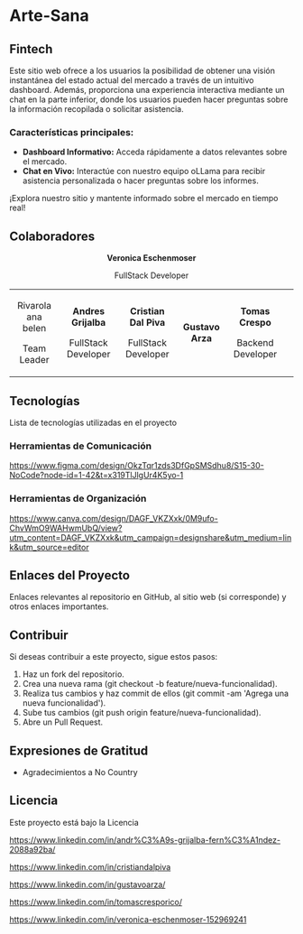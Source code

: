 # Arte-Sana

## Fintech
Este sitio web ofrece a los usuarios la posibilidad de obtener una visión instantánea del estado actual del mercado a través de un intuitivo dashboard. Además, proporciona una experiencia interactiva mediante un chat en la parte inferior, donde los usuarios pueden hacer preguntas sobre la información recopilada o solicitar asistencia.

### **Características principales:**

- **Dashboard Informativo:** Acceda rápidamente a datos relevantes sobre el mercado.
- **Chat en Vivo:** Interactúe con nuestro equipo oLLama para recibir asistencia personalizada o hacer preguntas sobre los informes.

¡Explora nuestro sitio y mantente informado sobre el mercado en tiempo real!

## Colaboradores

<table>
  <tr>
     <td>
      <div align="center">
          <p style="margin-top: 1rem;"><strobg>Rivarola ana belen</strong></p>
          <p>Team Leader</p>
        <a href="https://github.com/AGREGAR-LINK" target="_blank">
        </a>
        <a href="https://www.linkedin.com/in/guillermo-divan" target="_blank">
        </a>
      </div>
    </td>
    <td>
      <div align="center">
          <p style="margin-top: 1rem;"><strong>Andres Grijalba</strong></p>
          <p>FullStack Developer</p>
        <a href="https://www.linkedin.com/in/andr%C3%A9s-grijalba-fern%C3%A1ndez-2088a92ba/" target="_blank">
        </a>
      </div>
    </td>
    <td>
      <div align="center">
          <p style="margin-top: 1rem;"><strong>Cristian Dal Piva</strong></p>
          <p>FullStack Developer</p>
        <a href="https://www.linkedin.com/in/cristiandalpiva" target="_blank">
        </a>
      </div>
    </td>
    <td>
      <div align="center">
          <p style="margin-top: 1rem;"><strong>Gustavo Arza</strong></p>
        <a href="https://www.linkedin.com/in/gustavoarza/" target="_blank">
        </a>
      </div>
    </td>
    <td>
      <div align="center">
          <p style="margin-top: 1rem;"><strong>Tomas Crespo</strong></p>
          <p>Backend Developer</p>
        <a href="https://www.linkedin.com/in/tomascresporico/" target="_blank">
        </a>
      </div>
    </td>
      <div align="center">
          <p style="margin-top: 1rem;"><strong>Veronica Eschenmoser</strong></p>
          <p>FullStack Developer</p>
        <a href="https://www.linkedin.com/in/veronica-eschenmoser-152969241" target="_blank">
        </a>
      </div>
    </td>
    <td>
  </tr>
</table>

## Tecnologías
Lista de tecnologías utilizadas en el proyecto


### Herramientas de Comunicación
https://www.figma.com/design/OkzTqr1zds3DfGpSMSdhu8/S15-30-NoCode?node-id=1-42&t=x319TlJlgUr4K5yo-1

### Herramientas de Organización
https://www.canva.com/design/DAGF_VKZXxk/0M9ufo-ChvWmO9WAHwmUbQ/view?utm_content=DAGF_VKZXxk&utm_campaign=designshare&utm_medium=link&utm_source=editor

## Enlaces del Proyecto
Enlaces relevantes al repositorio en GitHub, al sitio web (si corresponde) y otros enlaces importantes.

## Contribuir
Si deseas contribuir a este proyecto, sigue estos pasos:

1. Haz un fork del repositorio.
2. Crea una nueva rama (git checkout -b feature/nueva-funcionalidad).
3. Realiza tus cambios y haz commit de ellos (git commit -am 'Agrega una nueva funcionalidad').
4. Sube tus cambios (git push origin feature/nueva-funcionalidad).
5. Abre un Pull Request.

## Expresiones de Gratitud

* Agradecimientos a No Country

## Licencia

Este proyecto está bajo la Licencia 


https://www.linkedin.com/in/andr%C3%A9s-grijalba-fern%C3%A1ndez-2088a92ba/

https://www.linkedin.com/in/cristiandalpiva

https://www.linkedin.com/in/gustavoarza/

https://www.linkedin.com/in/tomascresporico/

https://www.linkedin.com/in/veronica-eschenmoser-152969241
